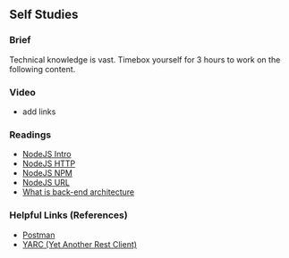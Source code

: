 ## Self Studies

### Brief

Technical knowledge is vast. Timebox yourself for 3 hours to work on the following content.

### Video 

- add links

### Readings

- [NodeJS Intro](https://www.w3schools.com/nodejs/nodejs_intro.asp)
- [NodeJS HTTP](https://www.w3schools.com/nodejs/nodejs_http.asp)
- [NodeJS NPM](https://www.w3schools.com/nodejs/nodejs_npm.asp)
- [NodeJS URL](https://www.w3schools.com/nodejs/nodejs_url.asp)
- [What is back-end architecture](https://blog.back4app.com/backend-explained/)

### Helpful Links (References)

- [Postman](https://www.postman.com/)
- [YARC (Yet Another Rest Client)](https://chrome.google.com/webstore/detail/yet-another-rest-client/)
